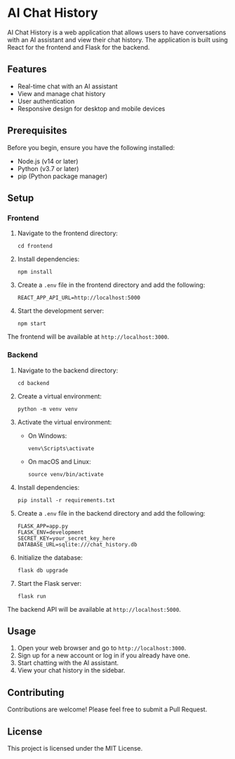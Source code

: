 # AI Chat History

AI Chat History is a web application that allows users to have conversations with an AI assistant and view their chat history. The application is built using React for the frontend and Flask for the backend.

## Features

- Real-time chat with an AI assistant
- View and manage chat history
- User authentication
- Responsive design for desktop and mobile devices

## Prerequisites

Before you begin, ensure you have the following installed:
- Node.js (v14 or later)
- Python (v3.7 or later)
- pip (Python package manager)

## Setup

### Frontend

1. Navigate to the frontend directory:
   ```
   cd frontend
   ```

2. Install dependencies:
   ```
   npm install
   ```

3. Create a `.env` file in the frontend directory and add the following:
   ```
   REACT_APP_API_URL=http://localhost:5000
   ```

4. Start the development server:
   ```
   npm start
   ```

The frontend will be available at `http://localhost:3000`.

### Backend

1. Navigate to the backend directory:
   ```
   cd backend
   ```

2. Create a virtual environment:
   ```
   python -m venv venv
   ```

3. Activate the virtual environment:
   - On Windows:
     ```
     venv\Scripts\activate
     ```
   - On macOS and Linux:
     ```
     source venv/bin/activate
     ```

4. Install dependencies:
   ```
   pip install -r requirements.txt
   ```

5. Create a `.env` file in the backend directory and add the following:
   ```
   FLASK_APP=app.py
   FLASK_ENV=development
   SECRET_KEY=your_secret_key_here
   DATABASE_URL=sqlite:///chat_history.db
   ```

6. Initialize the database:
   ```
   flask db upgrade
   ```

7. Start the Flask server:
   ```
   flask run
   ```

The backend API will be available at `http://localhost:5000`.

## Usage

1. Open your web browser and go to `http://localhost:3000`.
2. Sign up for a new account or log in if you already have one.
3. Start chatting with the AI assistant.
4. View your chat history in the sidebar.

## Contributing

Contributions are welcome! Please feel free to submit a Pull Request.

## License

This project is licensed under the MIT License.
